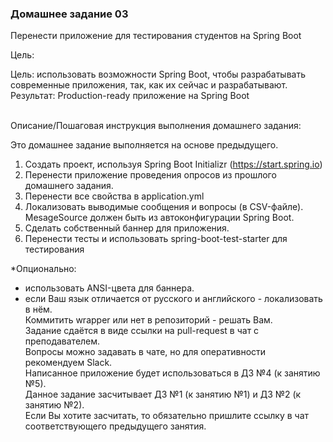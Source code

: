 <h3> Домашнее задание 03</h3>

<div class="learning-near__item">
<div class="text text_p-small text_default learning-markdown js-learning-markdown"><p>Перенести приложение для тестирования студентов на Spring Boot</p>
</div>
<div class="text text_p-small text_default text_bold">Цель:</div>
<div class="text text_p-small text_default learning-markdown js-learning-markdown"><p>Цель: использовать возможности Spring Boot, чтобы разрабатывать современные приложения, так, как их сейчас и разрабатывают.<br>Результат: Production-ready приложение на Spring Boot</p>
</div>
<br>
<div class="text text_p-small text_default text_bold">Описание/Пошаговая инструкция выполнения домашнего задания:</div>
<div class="text text_p-small text_default learning-markdown js-learning-markdown"><p>Это домашнее задание выполняется на основе предыдущего.</p>
<ol>
<li>Создать проект, используя Spring Boot Initializr (<a target="_blank" href="https://start.spring.io" title="https://start.spring.io">https://start.spring.io</a>)</li>
<li>Перенести приложение проведения опросов из прошлого домашнего задания.</li>
<li>Перенести все свойства в application.yml</li>
<li>Локализовать выводимые сообщения и вопросы (в CSV-файле). MesageSource должен быть из автоконфигурации Spring Boot.</li>
<li>Сделать собственный баннер для приложения.</li>
<li>Перенести тесты и использовать spring-boot-test-starter для тестирования</li>
</ol>
<p>*Опционально:</p>
<ul>
<li>использовать ANSI-цвета для баннера.</li>
<li>если Ваш язык отличается от русского и английского - локализовать в нём.<br>Коммитить wrapper или нет в репозиторий - решать Вам.<br>Задание сдаётся в виде ссылки на pull-request в чат с преподавателем.<br>Вопросы можно задавать в чате, но для оперативности рекомендуем Slack.<br>Написанное приложение будет использоваться в ДЗ №4 (к занятию №5).<br>Данное задание засчитывает ДЗ №1 (к занятию №1) и ДЗ №2 (к занятию №2).<br>Если Вы хотите засчитать, то обязательно пришлите ссылку в чат соответствующего предыдущего занятия.</li>
</ul>
</div>
</div>
